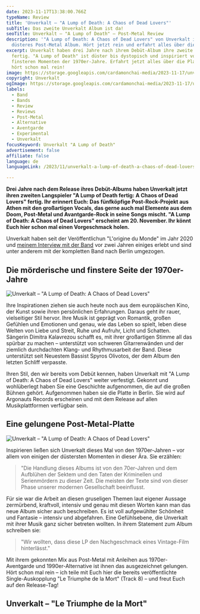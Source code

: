 ```yaml
---
date: 2023-11-17T13:38:00.766Z
typeName: Review
title: 'Unverkalt – "A Lump of Death: A Chaos of Dead Lovers"'
subTitle: Das zweite Unverkalt Album ist da!
seoTitle: Unverkalt – "A Lump of Death" – Post-Metal Review
description: '"A Lump of Death: A Chaos of Dead Lovers" von Unverkalt ist ein
  düsteres Post-Metal Album. Hört jetzt rein und erfahrt alles über die Platte!'
excerpt: Unverkalt haben drei Jahre nach ihrem Debüt-Album ihre zweite LP
  fertig. "A Lump of Death" ist düster bis dystopisch und inspiriert von einigen
  finsteren Momenten der 1970er-Jahre. Erfahrt jetzt alles über die Platte und
  hört schon mal rein!
image: https://storage.googleapis.com/cardamonchai-media/2023-11-17/unverkalt-a-lump-of-death-a-chaos-of-dead-lovers-soundsvega-review-1-jpg-imagine-180808_5f1111_1024_768/640.webp
copyright: Unverkalt
ogImage: https://storage.googleapis.com/cardamonchai-media/2023-11-17/unverkalt-a-lump-of-death-a-chaos-of-dead-lovers-soundsvega-review-og-jpg-imagine-a81818_6e1814_1200_628/640.webp
labels:
  - Band
  - Bands
  - Review
  - Reviews
  - Post-Metal
  - Alternative
  - Aventgarde
  - Experimental
  - Unverkalt
focusKeyword: Unverkalt "A Lump of Death"
advertisement: false
affiliate: false
language: de
languageLink: /2023/11/unverkalt-a-lump-of-death-a-chaos-of-dead-lovers-en/

---
```


**Drei Jahre nach dem Release ihres Debüt-Albums haben Unverkalt jetzt ihren zweiten Langspieler "A Lump of Death fertig: A Chaos of Dead Lovers" fertig. Ihr erinnert Euch: Das fünfköpfige Post-Rock-Projekt aus Athen mit den großartigen Vocals, das gerne auch mal Elemente aus dem Doom, Post-Metal und Avantgarde-Rock in seine Songs mischt. "A Lump of Death: A Chaos of Dead Lovers" erscheint am 20. November. Ihr könnt Euch hier schon mal einen Vorgeschmack holen.**

Unverkalt haben seit der Veröffentlichun "L'origine du Monde" im Jahr 2020 und [meinem Interview mit der Band](/2021/01/unverkalt-interview/) vor zwei Jahren einiges erlebt und sind unter anderem mit der kompletten Band nach Berlin umgezogen.

## Die mörderische und finstere Seite der 1970er-Jahre

![Unverkalt – "A Lump of Death: A Chaos of Dead Lovers"](https://storage.googleapis.com/cardamonchai-media/2023-11-17/unverkalt-a-lump-of-death-a-chaos-of-dead-lovers-soundsvega-review-jpg-imagine-281808_684426_425_425/640.webp 'Unverkalt – "A Lump of Death: A Chaos of Dead Lovers"')

Ihre Inspirationen ziehen sie auch heute noch aus dem europäischen Kino, der Kunst sowie ihren persönlichen Erfahrungen. Daraus geht ihr rauer, vielseitiger Stil hervor. Ihre Musik ist geprägt von Romantik, großen Gefühlen und Emotionen und genau, wie das Leben so spielt, leben diese Welten von Liebe und Streit, Ruhe und Aufruhr, Licht und Schatten. Sängerin Dimitra Kalavrezou schafft es, mit ihrer großartigen Stimme all das spürbar zu machen – unterstützt von schweren Gitarrenwänden und der ziemlich durchdachten Klang- und Rhythmusarbeit der Band. Diese unterstützt seit Neuestem Bassist Spyros Olivotos, der dem Album den letzten Schliff verpasste.

Ihren Stil, den wir bereits vom Debüt kennen, haben Unverkalt mit "A Lump of Death: A Chaos of Dead Lovers" weiter verfestigt. Gekonnt und wohlüberlegt haben Sie eine Geschichte aufgenommen, die auf die großen Bühnen gehört. Aufgenommen haben sie die Platte in Berlin. Sie wird auf Argonauts Records erscheinen und mit dem Release auf allen Musikplattformen verfügbar sein.

## Eine gelungene Post-Metal-Platte

![Unverkalt – "A Lump of Death: A Chaos of Dead Lovers"](https://storage.googleapis.com/cardamonchai-media/2023-11-17/unverkalt-a-lump-of-death-a-chaos-of-dead-lovers-soundsvega-review-2-jpg-imagine-181818_232c1f_1024_768/640.webp 'Unverkalt – "A Lump of Death: A Chaos of Dead Lovers"')

Inspirieren ließen sich Unverkalt dieses Mal von den 1970er-Jahren – vor allem von einigen der düstersten Momenten in dieser Ära. Sie erzählen:

> "Die Handlung dieses Albums ist von den 70er-Jahren und dem Aufblühen der Sektem und den Taten der Kriminellen und Serienmördern zu dieser Zeit. Die meisten der Texte sind von dieser Phase unserer modernen Gesellschaft beeinflusst.

Für sie war die Arbeit an diesen gruseligen Themen laut eigener Aussage zermürbend, kraftvoll, intensiv und genau mit diesen Worten kann man das neue Album sicher auch beschreiben. Es ist voll aufgewühlter Schönheit und Fantasie – intensiv und abgefahren. Eine Gefühlsebene, die Unverkalt mit ihrer Musik ganz sicher betreten wollten. In ihrem Statement zum Album schreiben sie:

> "Wir wollten, dass diese LP den Nachgeschmack eines Vintage-Film hinterlässt."

Mit ihrem gekonnten Mix aus Post-Metal mit Anleihen aus 1970er-Aventgarde und 1990er-Alternative ist ihnen das ausgezeichnet gelungen. Hört schon mal rein – ich teile mit Euch hier die bereits veröffentlichte Single-Auskopplung "Le Triumphe de la Mort" (Track 8) – und freut Euch auf den Release-Tag!

## Unverkalt – "Le Triumphe de la Mort"

<YouTube id="Sbv-5kqoqG0" />
